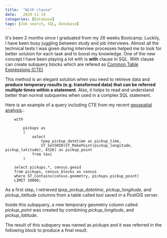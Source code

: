 ```yaml
---
title:  "With clause"
date:   2020-11-19
categories: [Database]
tags: [Job search, SQL, Database]
---
```


It's been 2 months since I graduated from my 26 weeks Bootcamp. Luckily, I have been busy juggling between study and job interviews. Almost all the technical tests I was given during interview processes helped me to look for better solution for each task and to boost my knowledge. One of the new concept I have been playing a lot with is **with** clause in SQL. With clause can create subquery blocks which are refered as [Common Table Expressions (CTE)](https://docs.oracle.com/cd/E17952_01/mysql-8.0-en/with.html)

This method is an elegant solution when you need to retrieve data and **produce temporary results (e.g. transformed data) that can be referred multiple times within a statement**. Also, it helps to read and understand better than normal subqueries when used in a complex SQL statement.


Here is an example of a query including CTE from my recent [geospatial analysis](https://github.com/soyhyoj/GeospatialAnalysis_NYtaxi).:


```
    with

        pickups as
        (
            select
                tpep_pickup_datetime as pickup_time,
                ST_SetSRID(ST_MakePoint(pickup_longitude, pickup_latitude), 4326) as pickup_point
            from taxi
        )

    select pickups.*, census.geoid
    from pickups, census_blocks as census
    where ST_Contains(census.geometry, pickups.pickup_point)
    LIMIT 10000;
```

As a first step, I retrieved *tpep_pickup_datetime*, *pickup_longitude*, and *pickup_latitude* columns from a table called *taxi* saved in a PostGIS server.

Inside this subqquery, a new temporary geometry column called *pickup_point* was created by combining *pickup_longitude*, and *pickup_latitude*.

The result of this subquery was named as *pickups* and it was referred in the following block to produce a final result.

